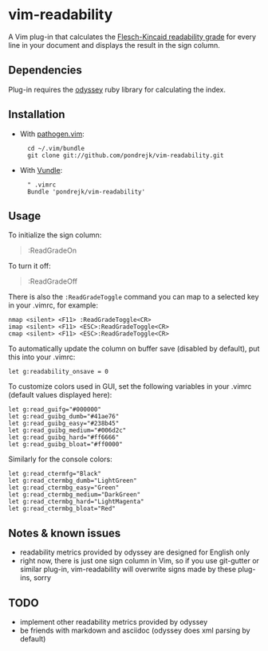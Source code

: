 vim-readability
=================

A Vim plug-in that calculates the [Flesch-Kincaid readability grade](https://en.wikipedia.org/wiki/Flesch%E2%80%93Kincaid_readability_tests) for every line in your document and displays the result in the sign column.

## Dependencies

Plug-in requires the [odyssey](<https://github.com/cameronsutter/odyssey>) ruby library for calculating the index.

## Installation

* With [pathogen.vim](https://github.com/tpope/vim-pathogen):

        cd ~/.vim/bundle
        git clone git://github.com/pondrejk/vim-readability.git

* With [Vundle](https://github.com/gmarik/vundle):

        " .vimrc
        Bundle 'pondrejk/vim-readability'

## Usage

To initialize the sign column:

> :ReadGradeOn

To turn it off:

> :ReadGradeOff

There is also the `:ReadGradeToggle` command you can map to a selected key in your .vimrc, for example:

```Vim
nmap <silent> <F11> :ReadGradeToggle<CR>
imap <silent> <F11> <ESC>:ReadGradeToggle<CR>
cmap <silent> <F11> <ESC>:ReadGradeToggle<CR>
```

To automatically update the column on buffer save (disabled by default), put this into your .vimrc:

```Vim
let g:readability_onsave = 0
```

To customize colors used in GUI, set the following variables in your .vimrc (default values displayed here):

```Vim
let g:read_guifg="#000000"
let g:read_guibg_dumb="#41ae76"
let g:read_guibg_easy="#238b45"
let g:read_guibg_medium="#006d2c"
let g:read_guibg_hard="#ff6666"
let g:read_guibg_bloat="#ff0000"
```

Similarly for the console colors:

```Vim
let g:read_ctermfg="Black"
let g:read_ctermbg_dumb="LightGreen"
let g:read_ctermbg_easy="Green"
let g:read_ctermbg_medium="DarkGreen"
let g:read_ctermbg_hard="LightMagenta"
let g:read_ctermbg_bloat="Red"
```

## Notes & known issues

* readability metrics provided by odyssey are designed for English only
* right now, there is just one sign column in Vim, so if you use git-gutter or similar plug-in, vim-readability will overwrite signs made by these plug-ins, sorry

## TODO

* implement other readability metrics provided by odyssey
* be friends with markdown and asciidoc (odyssey does xml parsing by default)
